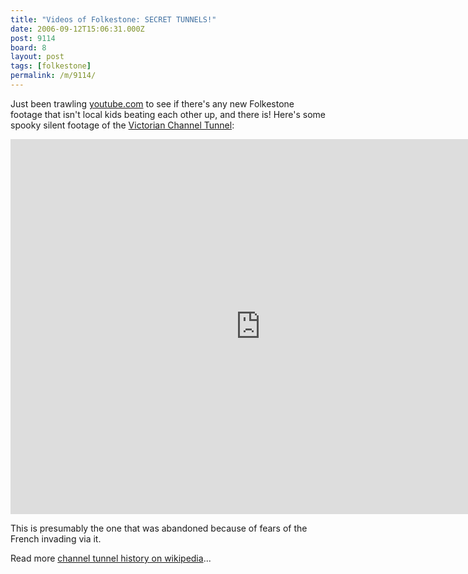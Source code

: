 ```yaml
---
title: "Videos of Folkestone: SECRET TUNNELS!"
date: 2006-09-12T15:06:31.000Z
post: 9114
board: 8
layout: post
tags: [folkestone]
permalink: /m/9114/
---
```

Just been trawling <a href="http://www.youtube.com">youtube.com</a> to see if there's any new Folkestone footage that isn't local kids beating each other up, and there is! Here's some spooky silent footage of the <a href="http://www.theotherside.co.uk/tm-heritage/background/tunnel.htm">Victorian Channel Tunnel</a>:

<iframe title="YouTube video player" width="800" height="600" src="http://www.youtube.com/embed/gSXxO5w6Oa0?hd=1" frameborder="0" allowfullscreen></iframe>

This is presumably the one that was abandoned because of fears of the French invading via it.

Read more <a href="http://en.wikipedia.org/wiki/Channel_tunnel">channel tunnel history on wikipedia</a>...
